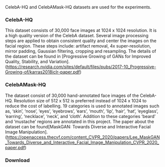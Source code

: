 CelebA-HQ and CelebAMask-HQ datasets are used for the experiments.
### CelebA-HQ
This dataset consists of 30,000 face images at 1024 x 1024 resolution. It is a high quality version of the CelebA dataset. Several image processing steps are applied to obtain consistent quality and center the images on the facial region. These steps include: artifact removal, 4x super-resolution, mirror padding, Gaussian filtering, cropping and resampling. The details of the dataset can be found in [Progressive Growing of GANs for Improved Quality, Stability, and Variation].(https://research.nvidia.com/sites/default/files/pubs/2017-10_Progressive-Growing-of/karras2018iclr-paper.pdf)
### CelebAMask-HQ
The dataset consist of 30,000 hand-annotated face images of the CelebA-HQ. Resolution size of 512 x 512 is preferred instead of 1024 x 1024 to reduce the cost of labelling. 19 categories is used to annotated images such as, ‘skin’, ‘nose’, ‘eyes’, ‘eyebrows’, ‘ears’, ‘mouth’, ‘lip’, ‘hair’, ‘hat’, ‘eyeglass’, ‘earring’, ‘necklace’, ‘neck’, and ‘cloth’. Addition to these categories ‘beard’ and ‘mustache’ regions are annotated in this project. The paper about the dataset can be found[MaskGAN: Towards Diverse and Interactive Facial Image Manipulation].(https://openaccess.thecvf.com/content_CVPR_2020/papers/Lee_MaskGAN_Towards_Diverse_and_Interactive_Facial_Image_Manipulation_CVPR_2020_paper.pdf)
### Download
[](https://github.com/switchablenorms/CelebAMask-HQ)
